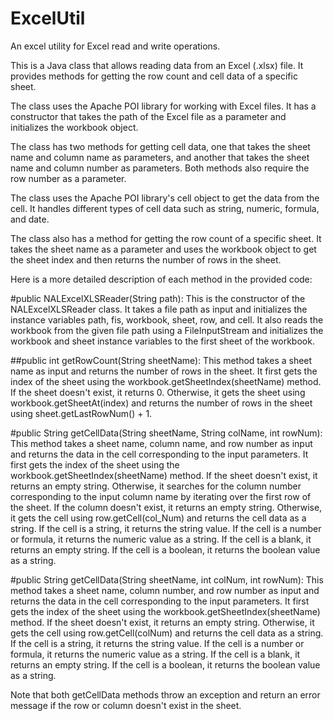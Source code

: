 # ExcelUtil
An excel utility for Excel read and write operations.

This is a Java class that allows reading data from an Excel (.xlsx) file. It provides methods for getting the row count and cell data of a specific sheet.

The class uses the Apache POI library for working with Excel files. It has a constructor that takes the path of the Excel file as a parameter and initializes the workbook object.

The class has two methods for getting cell data, one that takes the sheet name and column name as parameters, and another that takes the sheet name and column number as parameters. Both methods also require the row number as a parameter.

The class uses the Apache POI library's cell object to get the data from the cell. It handles different types of cell data such as string, numeric, formula, and date.

The class also has a method for getting the row count of a specific sheet. It takes the sheet name as a parameter and uses the workbook object to get the sheet index and then returns the number of rows in the sheet.


Here is a more detailed description of each method in the provided code:

#public NALExcelXLSReader(String path): 
This is the constructor of the NALExcelXLSReader class. 
It takes a file path as input and initializes the instance variables path, fis, workbook, sheet, row, and cell.
It also reads the workbook from the given file path using a FileInputStream and initializes the workbook and sheet instance variables to the first sheet of the workbook.

##public int getRowCount(String sheetName): 
This method takes a sheet name as input and returns the number of rows in the sheet. 
It first gets the index of the sheet using the workbook.getSheetIndex(sheetName) method. 
If the sheet doesn't exist, it returns 0. Otherwise, it gets the sheet using workbook.getSheetAt(index) and returns the number of rows in the sheet using sheet.getLastRowNum() + 1.

#public String getCellData(String sheetName, String colName, int rowNum): 
This method takes a sheet name, column name, and row number as input and returns the data in the cell corresponding to the input parameters. 
It first gets the index of the sheet using the workbook.getSheetIndex(sheetName) method. 
If the sheet doesn't exist, it returns an empty string. 
Otherwise, it searches for the column number corresponding to the input column name by iterating over the first row of the sheet. 
If the column doesn't exist, it returns an empty string. Otherwise, it gets the cell using row.getCell(col_Num) and returns the cell data as a string.
If the cell is a string, it returns the string value. 
If the cell is a number or formula, it returns the numeric value as a string. 
If the cell is a blank, it returns an empty string. 
If the cell is a boolean, it returns the boolean value as a string.

#public String getCellData(String sheetName, int colNum, int rowNum):
This method takes a sheet name, column number, and row number as input and returns the data in the cell corresponding to the input parameters.
It first gets the index of the sheet using the workbook.getSheetIndex(sheetName) method.
If the sheet doesn't exist, it returns an empty string. Otherwise, it gets the cell using row.getCell(colNum) and returns the cell data as a string.
If the cell is a string, it returns the string value. 
If the cell is a number or formula, it returns the numeric value as a string. 
If the cell is a blank, it returns an empty string. If the cell is a boolean, it returns the boolean value as a string.

Note that both getCellData methods throw an exception and return an error message if the row or column doesn't exist in the sheet.
